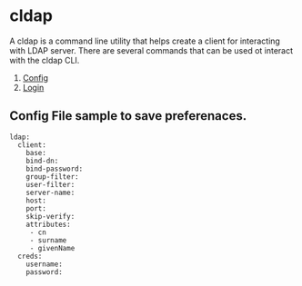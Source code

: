 # cldap

A cldap is a command line utility that helps create a client for interacting with LDAP server. There
are several commands that can be used ot interact with the cldap CLI. 

1. [Config](docs/config.md)  
2. [Login](docs/login.md)


## Config File sample to save preferenaces. 

```
ldap: 
  client: 
    base: 
    bind-dn:
    bind-password:
    group-filter:
    user-filter:
    server-name: 
    host: 
    port: 
    skip-verify:
    attributes: 
     - cn
     - surname
     - givenName 
  creds: 
    username:
    password: 

```
